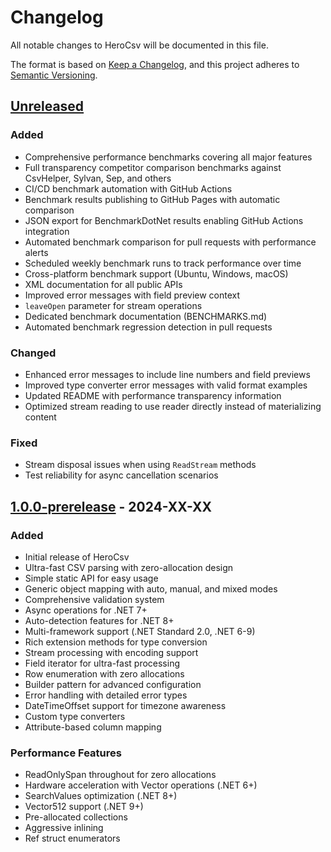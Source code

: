 # Changelog

All notable changes to HeroCsv will be documented in this file.

The format is based on [Keep a Changelog](https://keepachangelog.com/en/1.0.0/),
and this project adheres to [Semantic Versioning](https://semver.org/spec/v2.0.0.html).

## [Unreleased]

### Added
- Comprehensive performance benchmarks covering all major features
- Full transparency competitor comparison benchmarks against CsvHelper, Sylvan, Sep, and others
- CI/CD benchmark automation with GitHub Actions
- Benchmark results publishing to GitHub Pages with automatic comparison
- JSON export for BenchmarkDotNet results enabling GitHub Actions integration
- Automated benchmark comparison for pull requests with performance alerts
- Scheduled weekly benchmark runs to track performance over time
- Cross-platform benchmark support (Ubuntu, Windows, macOS)
- XML documentation for all public APIs
- Improved error messages with field preview context
- `leaveOpen` parameter for stream operations
- Dedicated benchmark documentation (BENCHMARKS.md)
- Automated benchmark regression detection in pull requests

### Changed
- Enhanced error messages to include line numbers and field previews
- Improved type converter error messages with valid format examples
- Updated README with performance transparency information
- Optimized stream reading to use reader directly instead of materializing content

### Fixed
- Stream disposal issues when using `ReadStream` methods
- Test reliability for async cancellation scenarios

## [1.0.0-prerelease] - 2024-XX-XX

### Added
- Initial release of HeroCsv
- Ultra-fast CSV parsing with zero-allocation design
- Simple static API for easy usage
- Generic object mapping with auto, manual, and mixed modes
- Comprehensive validation system
- Async operations for .NET 7+
- Auto-detection features for .NET 8+
- Multi-framework support (.NET Standard 2.0, .NET 6-9)
- Rich extension methods for type conversion
- Stream processing with encoding support
- Field iterator for ultra-fast processing
- Row enumeration with zero allocations
- Builder pattern for advanced configuration
- Error handling with detailed error types
- DateTimeOffset support for timezone awareness
- Custom type converters
- Attribute-based column mapping

### Performance Features
- ReadOnlySpan<char> throughout for zero allocations
- Hardware acceleration with Vector operations (.NET 6+)
- SearchValues optimization (.NET 8+)
- Vector512 support (.NET 9+)
- Pre-allocated collections
- Aggressive inlining
- Ref struct enumerators

[Unreleased]: https://github.com/BeingCiteable/HeroCsv/compare/v1.0.0...HEAD
[1.0.0-prerelease]: https://github.com/BeingCiteable/HeroCsv/releases/tag/v1.0.0-prerelease